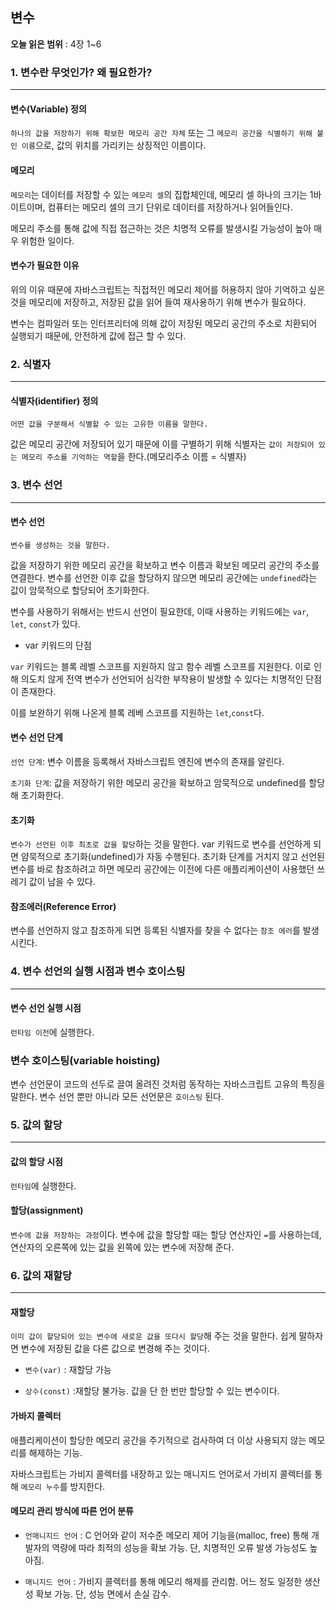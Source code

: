 ## 변수

**오늘 읽은 범위** : 4장 1~6

### 1. 변수란 무엇인가? 왜 필요한가?

---

#### 변수(Variable) 정의

`하나의 값을 저장하기 위해 확보한 메모리 공간 자체` 또는 그 `메모리 공간을 식별하기 위해 붙인 이름`으로, 값의 위치를 가리키는 상징적인 이름이다.

#### 메모리

`메모리`는 데이터를 저장할 수 있는 `메모리 셀`의 집합체인데, 메모리 셀 하나의 크기는 1바이트이며, 컴퓨터는 메모리 셀의 크기 단위로 데이터를 저장하거나 읽어들인다.

메모리 주소를 통해 값에 직접 접근하는 것은 치명적 오류를 발생시킬 가능성이 높아 매우 위험한 일이다.

#### 변수가 필요한 이유

위의 이유 때문에 자바스크립트는 직접적인 메모리 제어를 허용하지 않아 기억하고 싶은 것을 메모리에 저장하고, 저장된 값을 읽어 들여 재사용하기 위해 변수가 필요하다.

변수는 컴파일러 또는 인터프리터에 의해 값이 저장된 메모리 공간의 주소로 치환되어 실행되기 때문에, 안전하게 값에 접근 할 수 있다.

### 2. 식별자

---

#### 식별자(identifier) 정의

`어떤 값을 구분해서 식별할 수 있는 고유한 이름을 말한다.`

값은 메모리 공간에 저장되어 있기 때문에 이를 구별하기 위해 식별자는 `값이 저장되어 있는 메모리 주소를 기억하는 역할`을 한다.(메모리주소 이름 = 식별자)

### 3. 변수 선언

---

#### 변수 선언

`변수를 생성하는 것을 말한다.`

값을 저장하기 위한 메모리 공간을 확보하고 변수 이름과 확보된 메모리 공간의 주소를 연결한다. 변수를 선언한 이후 값을 할당하지 않으면 메모리 공간에는 `undefined`라는 값이 암묵적으로 할당되어 초기화한다.

변수를 사용하기 위해서는 반드시 선언이 필요한데, 이때 사용하는 키워드에는 `var`, `let`, `const`가 있다.

- var 키워드의 단점

`var` 키워드는 블록 레벨 스코프를 지원하지 않고 함수 레벨 스코프를 지원한다. 이로 인해 의도치 않게 전역 변수가 선언되어 심각한 부작용이 발생할 수 있다는 치명적인 단점이 존재한다.

이를 보완하기 위해 나온게 블록 레베 스코프를 지원하는 `let`,`const`다.

#### 변수 선언 단계

`선언 단계`: 변수 이름을 등록해서 자바스크립트 엔진에 변수의 존재를 알린다.

`초기화 단계`: 값을 저장하기 위한 메모리 공간을 확보하고 암묵적으로 undefined를 할당해 초기화한다.

#### 초기화

`변수가 선언된 이후 최초로 값을 할당`하는 것을 말한다. var 키워드로 변수를 선언하게 되면 얌묵적으로 초기화(undefined)가 자동 수행된다.
초기화 단계를 거치지 않고 선언된 변수를 바로 참조하려고 하면 메모리 공간에는 이전에 다른 애플리케이션이 사용했던 쓰레기 값이 남을 수 있다.

#### 참조에러(Reference Error)

변수를 선언하지 않고 참조하게 되면 등록된 식별자를 찾을 수 없다는 `참조 에러`를 발생시킨다.

### 4. 변수 선언의 실행 시점과 변수 호이스팅

---

#### 변수 선언 실행 시점

`런타임 이전`에 실행한다.

### 변수 호이스팅(variable hoisting)

변수 선언문이 코드의 선두로 끌여 올려진 것처럼 동작하는 자바스크립트 고유의 특징을 말한다. 변수 선언 뿐만 아니라 모든 선언문은 `호이스팅` 된다.

### 5. 값의 할당

---

#### 값의 할당 시점

`런타임`에 실행한다.

#### 할당(assignment)

`변수에 값을 저장하는 과정`이다. 변수에 값을 할당할 때는 할당 연산자인 `=`를 사용하는데, 연산자의 오른쪽에 있는 값을 왼쪽에 있는 변수에 저장해 준다.

### 6. 값의 재할당

---

#### 재할당

`이미 값이 할당되어 있는 변수에 새로운 값을 또다시 할당`해 주는 것을 말한다. 쉽게 말하자면 변수에 저장된 값을 다른 값으로 변경해 주는 것이다.

- `변수(var)` : 재할당 가능

- `상수(const)` :재할당 불가능. 값을 단 한 번만 할당할 수 있는 변수이다.

#### 가바지 콜렉터

애플리케이션이 할당한 메모리 공간을 주기적으로 검사하여 더 이상 사용되지 않는 메모리를 해제하는 기능.

자바스크립트는 가비지 콜렉터를 내장하고 있는 매니지드 언어로서 가비지 콜렉터를 통해 `메모리 누수`를 방지한다.

#### 메모리 관리 방식에 따른 언어 분류

- `언매니지드 언어` : C 언어와 같이 저수준 메모리 제어 기능을(malloc, free) 통해 개발자의 역량에 따라 최적의 성능을 확보 가능. 단, 치명적인 오류 발생 가능성도 높아짐.

- `매니지드 언어` : 가비지 콜렉터를 통해 메모리 해제를 관리함. 어느 정도 일정한 생산성 확보 가능. 단, 성능 면에서 손실 감수.
